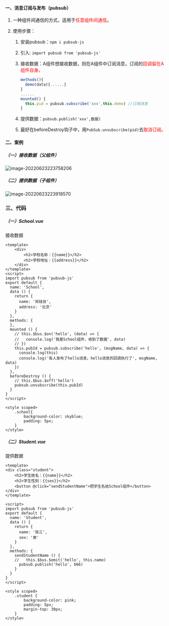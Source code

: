 #### 一、消息订阅与发布（pubsub）

1. 一种组件间通信的方式，适用于<span style="color:red">任意组件间通信</span>。

2. 使用步骤：

   1. 安装pubsub：```npm i pubsub-js```

   2. 引入: ```import pubsub from 'pubsub-js'```

   3. 接收数据：A组件想接收数据，则在A组件中订阅消息，订阅的<span style="color:red">回调留在A组件自身。</span>

      ```js
      methods(){
        demo(data){......}
      }
      ......
      mounted() {
        this.pid = pubsub.subscribe('xxx',this.demo) //订阅消息
      }
      ```

   4. 提供数据：```pubsub.publish('xxx',数据)```

   5. 最好在beforeDestroy钩子中，用```PubSub.unsubscribe(pid)```去<span style="color:red">取消订阅。</span>

#### 二、案例

##### （一）接收数据（父组件）

![image-20220623223758206](https://typora-bucket21.oss-cn-guangzhou.aliyuncs.com/note_images/image-20220623223758206.png)

##### （二）提供数据（子组件）

![image-20220623223918570](https://typora-bucket21.oss-cn-guangzhou.aliyuncs.com/note_images/image-20220623223918570.png)

### 三、代码

##### （一）School.vue

接收数据

```vue
<template>
    <div>
        <h2>学校名称：{{name}}</h2>
        <h2>学校地址：{{address}}</h2>
    </div>
</template>
<script>
import pubsub from 'pubsub-js'
export default {
  name: 'School',
  data () {
    return {
      name: '尚硅谷',
      address: '北京'
    }
  },
  methods: {
  },
  mounted () {
    // this.$bus.$on('hello', (data) => {
    //   console.log('我是School组件，收到了数据', data)
    // })
    this.pubId = pubsub.subscribe('hello', (msgName, data) => {
      console.log(this)
      console.log('有人发布了hello消息，hello消息的回调执行了', msgName, data)
    })
  },
  beforeDestroy () {
    // this.$bus.$off('hello')
    pubsub.unsubscribe(this.pubId)
  }
}
</script>

<style scoped>
    .school{
        background-color: skyblue;
        padding: 5px;
    }
</style>

```

##### （二）Student.vue

提供数据

```vue
<template>
<div class="student">
    <h2>学生姓名：{{name}}</h2>
    <h2>学生性别：{{sex}}</h2>
    <button @click="sendStudentName">把学生名给School组件</button>
</div>
</template>

<script>
import pubsub from 'pubsub-js'
export default {
  name: 'Student',
  data () {
    return {
      name: '张三',
      sex: '男'
    }
  },
  methods: {
    sendStudentName () {
    //   this.$bus.$emit('hello', this.name)
      pubsub.publish('hello', 666)
    }
  }
}
</script>

<style scoped>
    .student {
        background-color: pink;
        padding: 5px;
        margin-top: 30px;
    }
</style>

```

